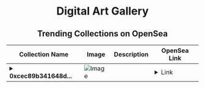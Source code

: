 <div align="center">

# Digital Art Gallery

## Trending Collections on OpenSea

| Collection Name                       | Image                                                                                     | Description                       | OpenSea Link                                                                                          |
|---------------------------------------|-------------------------------------------------------------------------------------------|-----------------------------------|--------------------------------------------------------------------------------------------------------|
| **<details><summary>0xcec89b341648d...</summary>0xcec89b341648d00a15186130b6f3eae748aa90ef</details>** | ![Image](https://i2.seadn.io/optimism/0x92b597b3406e72420b29d9f1d4fc07d0f61da0e0/cd48b9c80f065878c35ba9992a028f/08cd48b9c80f065878c35ba9992a028f.gif?w=200&auto=format) |  | <details><summary>Link</summary>[0xcec89b341648d00a15186130b6f3eae748aa90ef](https://opensea.io/collection/0xcec89b341648d00a15186130b6f3eae748aa90ef)</details> |

</div>